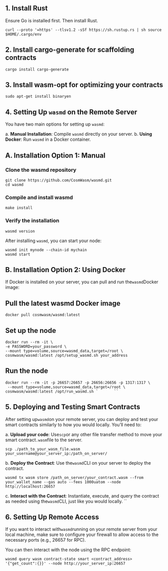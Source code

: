 
## 1. Install Rust
Ensure Go is installed first. Then install Rust.
```
curl --proto '=https' --tlsv1.2 -sSf https://sh.rustup.rs | sh source $HOME/.cargo/env
```

## 2. Install cargo-generate for scaffolding contracts 
```
cargo install cargo-generate
```
## 3. Install wasm-opt for optimizing your contracts 
```
sudo apt-get install binaryen 
```

## 4. **Setting Up `wasmd` on the Remote Server**


You have two main options for setting up `wasmd`:

a.  **Manual Installation**: Compile `wasmd` directly on your server.
b.  **Using Docker**: Run `wasmd` in a Docker container.

## A. **Installation Option 1: Manual**


### Clone the wasmd repository 
```
git clone https://github.com/CosmWasm/wasmd.git
cd wasmd
```
 ### Compile and install wasmd 
 ```
 make install
```
### Verify the installation 
```
wasmd version 
```

After installing `wasmd`, you can start your node:


```
wasmd init mynode --chain-id mychain
wasmd start
```

## B. **Installation Option 2: Using Docker**


If Docker is installed on your server, you can pull and run the`wasmd`Docker image:    

## Pull the latest wasmd Docker image 
```
docker pull cosmwasm/wasmd:latest
```
## Set up the node 
```
docker run --rm -it \
-e PASSWORD=your_password \
--mount type=volume,source=wasmd_data,target=/root \
cosmwasm/wasmd:latest /opt/setup_wasmd.sh your_address
```

## Run the node 
```
docker run --rm -it -p 26657:26657 -p 26656:26656 -p 1317:1317 \
 --mount type=volume,source=wasmd_data,target=/root \
cosmwasm/wasmd:latest /opt/run_wasmd.sh `       ``
```


## 5. **Deploying and Testing Smart Contracts**


After setting up`wasmd`on your remote server, you can deploy and test your smart contracts similarly to how you would locally. 
You’ll need to:  

a.  **Upload your code**: Use`scp`or any other file transfer method to move your smart contract`.wasm`file to the server.
   ```
scp ./path_to_your_wasm_file.wasm your_username@your_server_ip:/path_on_server/

```

b.  **Deploy the Contract**: Use the`wasmd`CLI on your server to deploy the contract.
```
wasmd tx wasm store /path_on_server/your_contract.wasm --from your_wallet_name --gas auto --fees 1000uatom --node http://localhost:26657
```

c.  **Interact with the Contract**:
   Instantiate, execute, and query the contract as needed using the`wasmd`CLI, just like you would locally.        ``


## 6. **Setting Up Remote Access**

If you want to interact with`wasmd`running on your remote server from your local machine, make sure to configure your firewall to allow access to the necessary ports (e.g., 26657 for RPC). 

You can then interact with the node using the RPC endpoint:  
```
wasmd query wasm contract-state smart <contract_address> '{"get_count":{}}' --node http://your_server_ip:26657

```

